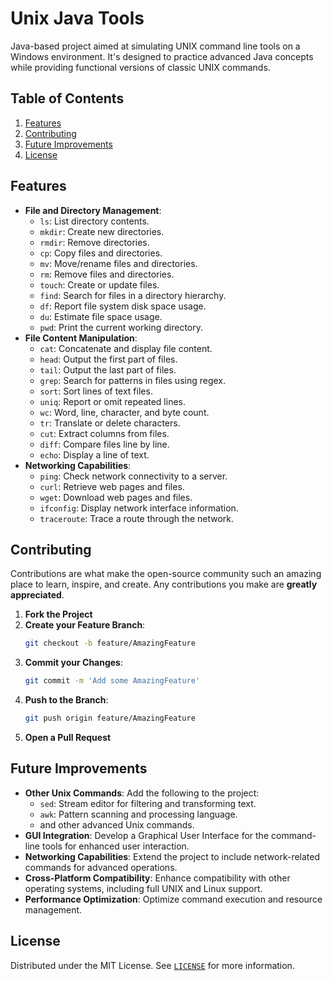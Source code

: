 # Unix Java Tools

Java-based project aimed at simulating UNIX command line tools on a Windows environment. It's designed to practice advanced Java concepts while providing functional versions of classic UNIX commands.

## Table of Contents

1. [Features](#features)
1. [Contributing](#contributing)
1. [Future Improvements](#future-improvements)
1. [License](#license)

## Features
- **File and Directory Management**:
    - `ls`: List directory contents.
    - `mkdir`: Create new directories.
    - `rmdir`: Remove directories.
    - `cp`: Copy files and directories.
    - `mv`: Move/rename files and directories.
    - `rm`: Remove files and directories.
    - `touch`: Create or update files.
    - `find`: Search for files in a directory hierarchy.
    - `df`: Report file system disk space usage.
    - `du`: Estimate file space usage.
    - `pwd`: Print the current working directory.
- **File Content Manipulation**:
    - `cat`: Concatenate and display file content.
    - `head`: Output the first part of files.
    - `tail`: Output the last part of files.
    - `grep`: Search for patterns in files using regex.
    - `sort`: Sort lines of text files.
    - `uniq`: Report or omit repeated lines.
    - `wc`: Word, line, character, and byte count.
    - `tr`: Translate or delete characters.
    - `cut`: Extract columns from files.
    - `diff`: Compare files line by line.
    - `echo`: Display a line of text.
- **Networking Capabilities**:
    - `ping`: Check network connectivity to a server.
    - `curl`: Retrieve web pages and files.
    - `wget`: Download web pages and files.
    - `ifconfig`: Display network interface information.
    - `traceroute`: Trace a route through the network.

## Contributing

Contributions are what make the open-source community such an amazing place to learn, inspire, and create. Any contributions you make are **greatly appreciated**.

1. **Fork the Project**
2. **Create your Feature Branch**: 
    ```bash
    git checkout -b feature/AmazingFeature
    ```
3. **Commit your Changes**: 
    ```bash
    git commit -m 'Add some AmazingFeature'
    ```
4. **Push to the Branch**: 
    ```bash
    git push origin feature/AmazingFeature
    ```
5. **Open a Pull Request**

## Future Improvements

- **Other Unix Commands**: Add the following to the project:
    - `sed`: Stream editor for filtering and transforming text.
    - `awk`: Pattern scanning and processing language.
    - and other advanced Unix commands.
- **GUI Integration**: Develop a Graphical User Interface for the command-line tools for enhanced user interaction.
- **Networking Capabilities**: Extend the project to include network-related commands for advanced operations.
- **Cross-Platform Compatibility**: Enhance compatibility with other operating systems, including full UNIX and Linux support.
- **Performance Optimization**: Optimize command execution and resource management.

## License

Distributed under the MIT License. See [`LICENSE`](https://github.com/siddhant-vij/Unix-Java-Tools/blob/main/LICENSE) for more information.
